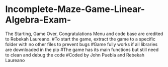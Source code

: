 # Incomplete-Maze-Game-Linear-Algebra-Exam-
The Starting, Game Over, Congratulations Menu  and code base are credited to Rebekah Laureano. 
#To start the game, extract the game to a specific folder with no other files to prevent bugs
#Game fully works if all libraries are downloaded in the pip
#The game has its main functions but still need to clean and debug the code
#Coded by John Puebla and Rebekah Laureano
